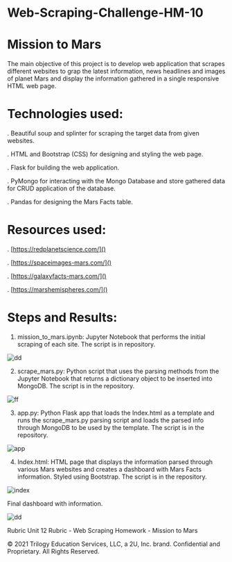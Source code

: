 # Web-Scraping-Challenge-HM-10

# Mission to Mars

The main objective of this project is to develop web application that scrapes different websites to grap the latest information, news headlines and images of planet Mars and display the information gathered in a single responsive HTML web page. 

# Technologies used:

. Beautiful soup and splinter for scraping the target data from given websites.

. HTML and Bootstrap (CSS) for designing and styling the web page.

. Flask for building the web application.

. PyMongo for interacting with the Mongo Database and store gathered data for CRUD application of the database.

. Pandas for designing the Mars Facts table.

# Resources used:

. [https://redplanetscience.com/]()

. [https://spaceimages-mars.com/]()

. [https://galaxyfacts-mars.com/]()

. [https://marshemispheres.com/]()

# Steps and Results:

1. mission_to_mars.ipynb: Jupyter Notebook that performs the initial scraping of each site. The script is in repository.

![dd](https://user-images.githubusercontent.com/84547558/158766829-8395d10a-ae1e-4cd2-9eb3-63ae6db5af70.png)


2. scrape_mars.py: Python script that uses the parsing methods from the Jupyter Notebook that returns a dictionary object to be inserted into 
   MongoDB. The script is in the repository.
   
![ff](https://user-images.githubusercontent.com/84547558/158883000-456fd56d-37b3-4e22-8f5f-5e6dac95206b.png)

   

3. app.py: Python Flask app that loads the Index.html as a template and runs the scrape_mars.py parsing script and loads the parsed info through
   MongoDB to be used by the template. The script is in the repository.

![app](https://user-images.githubusercontent.com/84547558/158883058-08222389-9a10-4aa2-9004-a53a598a9478.png)


4. Index.html: HTML page that displays the information parsed through various Mars websites and creates a dashboard with Mars Facts information.
   Styled using Bootstrap. The script is in the repository.
   
![index](https://user-images.githubusercontent.com/84547558/158883279-589d0a02-fee4-41bf-b241-f80e32175ea0.png)

Final dashboard with information.


![dd](https://user-images.githubusercontent.com/84547558/158882647-8e4c2ddb-bc6e-4d44-9c03-6985b8a15c0a.png)



Rubric
Unit 12 Rubric - Web Scraping Homework - Mission to Mars

© 2021 Trilogy Education Services, LLC, a 2U, Inc. brand. Confidential and Proprietary. All Rights Reserved.

